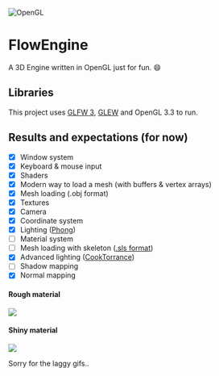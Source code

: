 ![OpenGL](https://upload.wikimedia.org/wikipedia/commons/thumb/e/e9/Opengl-logo.svg/2000px-Opengl-logo.svg.png)

# FlowEngine

A 3D Engine written in OpenGL just for fun. :smile:

## Libraries

This project uses [GLFW 3](http://www.glfw.org/index.html), [GLEW](http://glew.sourceforge.net/) and OpenGL 3.3 to run.

## Results and expectations (for now)
 
  - [x] Window system
  - [x] Keyboard & mouse input
  - [x] Shaders
  - [x] Modern way to load a mesh (with buffers & vertex arrays)
  - [x] Mesh loading (.obj format)
  - [x] Textures
  - [x] Camera
  - [x] Coordinate system
  - [x] Lighting ([Phong](https://en.wikipedia.org/wiki/Phong_shading))
  - [ ] Material system
  - [ ] Mesh loading with skeleton ([.sls format](https://github.com/massile/sls-blender-exporter))
  - [x] Advanced lighting ([CookTorrance](http://www.codinglabs.net/article_physically_based_rendering_cook_torrance.aspx))
  - [ ] Shadow mapping
  - [x] Normal mapping
 
#### Rough material
 
 ![](http://i.giphy.com/3o7TKPeFE27xeKs57W.gif)
 
#### Shiny material
 
 ![](http://i.giphy.com/3o7TKOyWwHPgEAB7q0.gif)

Sorry for the laggy gifs..